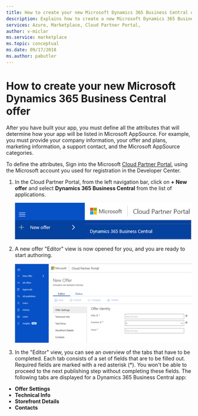 ```yaml
---
title: How to create your new Microsoft Dynamics 365 Business Central offer  | Azure Marketplace
description: Explains how to create a new Microsoft Dynamics 365 Business Central offer using the Cloud Partner Portal.
services: Azure, Marketplace, Cloud Partner Portal, 
author: v-miclar
ms.service: marketplace
ms.topic: conceptual
ms.date: 09/17/2018
ms.author: pabutler
---
```



# How to create your new Microsoft Dynamics 365 Business Central offer

After you have built your app, you must define all the attributes that
will determine how your app will be listed in Microsoft AppSource. For
example, you must provide your company information, your offer and
plans, marketing information, a support contact, and the Microsoft
AppSource categories. 

To define the attributes, Sign into the Microsoft [Cloud Partner
Portal](https://cloudpartner.azure.com/), using the Microsoft
account you used for registration in the Developer Center.

1. In the Cloud Partner Portal, from the left navigation bar, click 
   on **+ New offer** and select **Dynamics 365 Business Central** from the list of applications.

   ![Create new offer](./media/d365-financials/image003.png)

2. A new offer "Editor" view is now opened for you, and you are ready
   to start authoring.

   ![Offer publishing sequence](./media/d365-financials/image005.png)

3. In the "Editor" view, you can see an overview of the tabs that
   have to be completed. Each tab consists of a set of fields that
   are to be filled out. Required fields are marked with a red asterisk
   (\*). You won't be able to proceed to the next publishing step
   without completing these fields. The following tabs are displayed for
   a Dynamics 365 Business Central app:

-   **Offer Settings**
-   **Technical Info**
-   **Storefront Details**
-   **Contacts**
